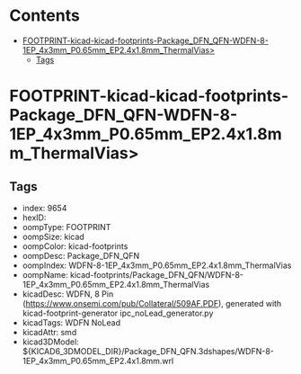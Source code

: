 



Contents
========

* [FOOTPRINT-kicad-kicad-footprints-Package_DFN_QFN-WDFN-8-1EP_4x3mm_P0.65mm_EP2.4x1.8mm_ThermalVias>](#footprint-kicad-kicad-footprints-package_dfn_qfn-wdfn-8-1ep_4x3mm_p065mm_ep24x18mm_thermalvias)
	* [Tags](#tags)

# FOOTPRINT-kicad-kicad-footprints-Package_DFN_QFN-WDFN-8-1EP_4x3mm_P0.65mm_EP2.4x1.8mm_ThermalVias>

## Tags

- index: 9654
- hexID: 
- oompType: FOOTPRINT
- oompSize: kicad
- oompColor: kicad-footprints
- oompDesc: Package_DFN_QFN
- oompIndex: WDFN-8-1EP_4x3mm_P0.65mm_EP2.4x1.8mm_ThermalVias
- oompName: kicad-footprints/Package_DFN_QFN/WDFN-8-1EP_4x3mm_P0.65mm_EP2.4x1.8mm_ThermalVias
- kicadDesc: WDFN, 8 Pin (https://www.onsemi.com/pub/Collateral/509AF.PDF), generated with kicad-footprint-generator ipc_noLead_generator.py
- kicadTags: WDFN NoLead
- kicadAttr: smd
- kicad3DModel: ${KICAD6_3DMODEL_DIR}/Package_DFN_QFN.3dshapes/WDFN-8-1EP_4x3mm_P0.65mm_EP2.4x1.8mm.wrl
